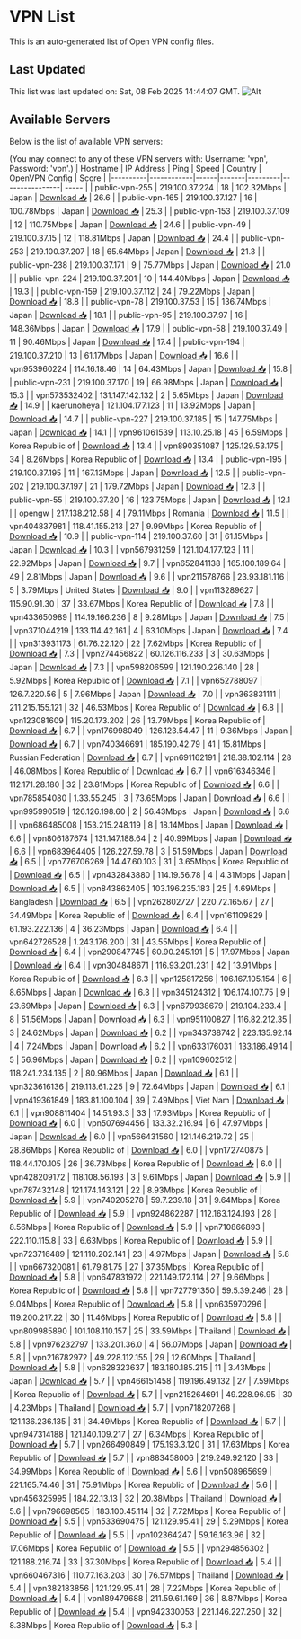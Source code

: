 # VPN List

This is an auto-generated list of Open VPN config files.

## Last Updated

This list was last updated on: Sat, 08 Feb 2025 14:44:07 GMT.
![Alt](https://repobeats.axiom.co/api/embed/186b98318ef1479477931607c1ad7d823f12451f.svg "Repobeats analytics image")

## Available Servers

Below is the list of available VPN servers:

(You may connect to any of these VPN servers with: Username: 'vpn', Password: 'vpn'.)
| Hostname | IP Address | Ping | Speed | Country | OpenVPN Config | Score |
|----------|------------|------|-------|---------|----------------| ----- |
| public-vpn-255 | 219.100.37.224 | 18 | 102.32Mbps | Japan | [Download 📥](./configs/server_0_JP.ovpn) | 26.6 |
| public-vpn-165 | 219.100.37.127 | 16 | 100.78Mbps | Japan | [Download 📥](./configs/server_1_JP.ovpn) | 25.3 |
| public-vpn-153 | 219.100.37.109 | 12 | 110.75Mbps | Japan | [Download 📥](./configs/server_2_JP.ovpn) | 24.6 |
| public-vpn-49 | 219.100.37.15 | 12 | 118.81Mbps | Japan | [Download 📥](./configs/server_3_JP.ovpn) | 24.4 |
| public-vpn-253 | 219.100.37.207 | 18 | 65.64Mbps | Japan | [Download 📥](./configs/server_4_JP.ovpn) | 21.3 |
| public-vpn-238 | 219.100.37.171 | 9 | 75.77Mbps | Japan | [Download 📥](./configs/server_5_JP.ovpn) | 21.0 |
| public-vpn-224 | 219.100.37.201 | 10 | 144.40Mbps | Japan | [Download 📥](./configs/server_6_JP.ovpn) | 19.3 |
| public-vpn-159 | 219.100.37.112 | 24 | 79.22Mbps | Japan | [Download 📥](./configs/server_7_JP.ovpn) | 18.8 |
| public-vpn-78 | 219.100.37.53 | 15 | 136.74Mbps | Japan | [Download 📥](./configs/server_8_JP.ovpn) | 18.1 |
| public-vpn-95 | 219.100.37.97 | 16 | 148.36Mbps | Japan | [Download 📥](./configs/server_9_JP.ovpn) | 17.9 |
| public-vpn-58 | 219.100.37.49 | 11 | 90.46Mbps | Japan | [Download 📥](./configs/server_10_JP.ovpn) | 17.4 |
| public-vpn-194 | 219.100.37.210 | 13 | 61.17Mbps | Japan | [Download 📥](./configs/server_11_JP.ovpn) | 16.6 |
| vpn953960224 | 114.16.18.46 | 14 | 64.43Mbps | Japan | [Download 📥](./configs/server_12_JP.ovpn) | 15.8 |
| public-vpn-231 | 219.100.37.170 | 19 | 66.98Mbps | Japan | [Download 📥](./configs/server_13_JP.ovpn) | 15.3 |
| vpn573532402 | 131.147.142.132 | 2 | 5.65Mbps | Japan | [Download 📥](./configs/server_14_JP.ovpn) | 14.9 |
| kaerunoheya | 121.104.177.123 | 11 | 13.92Mbps | Japan | [Download 📥](./configs/server_15_JP.ovpn) | 14.7 |
| public-vpn-227 | 219.100.37.185 | 15 | 147.75Mbps | Japan | [Download 📥](./configs/server_16_JP.ovpn) | 14.1 |
| vpn961061539 | 113.10.25.18 | 45 | 6.59Mbps | Korea Republic of | [Download 📥](./configs/server_17_KR.ovpn) | 13.4 |
| vpn890351087 | 125.129.53.175 | 34 | 8.26Mbps | Korea Republic of | [Download 📥](./configs/server_18_KR.ovpn) | 13.4 |
| public-vpn-195 | 219.100.37.195 | 11 | 167.13Mbps | Japan | [Download 📥](./configs/server_19_JP.ovpn) | 12.5 |
| public-vpn-202 | 219.100.37.197 | 21 | 179.72Mbps | Japan | [Download 📥](./configs/server_20_JP.ovpn) | 12.3 |
| public-vpn-55 | 219.100.37.20 | 16 | 123.75Mbps | Japan | [Download 📥](./configs/server_21_JP.ovpn) | 12.1 |
| opengw | 217.138.212.58 | 4 | 79.11Mbps | Romania | [Download 📥](./configs/server_22_RO.ovpn) | 11.5 |
| vpn404837981 | 118.41.155.213 | 27 | 9.99Mbps | Korea Republic of | [Download 📥](./configs/server_23_KR.ovpn) | 10.9 |
| public-vpn-114 | 219.100.37.60 | 31 | 61.15Mbps | Japan | [Download 📥](./configs/server_24_JP.ovpn) | 10.3 |
| vpn567931259 | 121.104.177.123 | 11 | 22.92Mbps | Japan | [Download 📥](./configs/server_25_JP.ovpn) | 9.7 |
| vpn652841138 | 165.100.189.64 | 49 | 2.81Mbps | Japan | [Download 📥](./configs/server_26_JP.ovpn) | 9.6 |
| vpn211578766 | 23.93.181.116 | 5 | 3.79Mbps | United States | [Download 📥](./configs/server_27_US.ovpn) | 9.0 |
| vpn113289627 | 115.90.91.30 | 37 | 33.67Mbps | Korea Republic of | [Download 📥](./configs/server_28_KR.ovpn) | 7.8 |
| vpn433650989 | 114.19.166.236 | 8 | 9.28Mbps | Japan | [Download 📥](./configs/server_29_JP.ovpn) | 7.5 |
| vpn371044219 | 133.114.42.161 | 4 | 63.10Mbps | Japan | [Download 📥](./configs/server_30_JP.ovpn) | 7.4 |
| vpn313931173 | 61.76.22.120 | 22 | 7.62Mbps | Korea Republic of | [Download 📥](./configs/server_31_KR.ovpn) | 7.3 |
| vpn274456822 | 60.126.116.233 | 3 | 30.63Mbps | Japan | [Download 📥](./configs/server_32_JP.ovpn) | 7.3 |
| vpn598206599 | 121.190.226.140 | 28 | 5.92Mbps | Korea Republic of | [Download 📥](./configs/server_33_KR.ovpn) | 7.1 |
| vpn652788097 | 126.7.220.56 | 5 | 7.96Mbps | Japan | [Download 📥](./configs/server_34_JP.ovpn) | 7.0 |
| vpn363831111 | 211.215.155.121 | 32 | 46.53Mbps | Korea Republic of | [Download 📥](./configs/server_35_KR.ovpn) | 6.8 |
| vpn123081609 | 115.20.173.202 | 26 | 13.79Mbps | Korea Republic of | [Download 📥](./configs/server_36_KR.ovpn) | 6.7 |
| vpn176998049 | 126.123.54.47 | 11 | 9.36Mbps | Japan | [Download 📥](./configs/server_37_JP.ovpn) | 6.7 |
| vpn740346691 | 185.190.42.79 | 41 | 15.81Mbps | Russian Federation | [Download 📥](./configs/server_38_RU.ovpn) | 6.7 |
| vpn691162191 | 218.38.102.114 | 28 | 46.08Mbps | Korea Republic of | [Download 📥](./configs/server_39_KR.ovpn) | 6.7 |
| vpn616346346 | 112.171.28.180 | 32 | 23.81Mbps | Korea Republic of | [Download 📥](./configs/server_40_KR.ovpn) | 6.6 |
| vpn785854080 | 1.33.55.245 | 3 | 73.65Mbps | Japan | [Download 📥](./configs/server_41_JP.ovpn) | 6.6 |
| vpn995990519 | 126.126.198.60 | 2 | 56.43Mbps | Japan | [Download 📥](./configs/server_42_JP.ovpn) | 6.6 |
| vpn686485008 | 153.215.248.119 | 8 | 18.14Mbps | Japan | [Download 📥](./configs/server_43_JP.ovpn) | 6.6 |
| vpn806187674 | 131.147.188.64 | 2 | 40.99Mbps | Japan | [Download 📥](./configs/server_44_JP.ovpn) | 6.6 |
| vpn683964405 | 126.227.59.78 | 3 | 51.59Mbps | Japan | [Download 📥](./configs/server_45_JP.ovpn) | 6.5 |
| vpn776706269 | 14.47.60.103 | 31 | 3.65Mbps | Korea Republic of | [Download 📥](./configs/server_46_KR.ovpn) | 6.5 |
| vpn432843880 | 114.19.56.78 | 4 | 4.31Mbps | Japan | [Download 📥](./configs/server_47_JP.ovpn) | 6.5 |
| vpn843862405 | 103.196.235.183 | 25 | 4.69Mbps | Bangladesh | [Download 📥](./configs/server_48_BD.ovpn) | 6.5 |
| vpn262802727 | 220.72.165.67 | 27 | 34.49Mbps | Korea Republic of | [Download 📥](./configs/server_49_KR.ovpn) | 6.4 |
| vpn161109829 | 61.193.222.136 | 4 | 36.23Mbps | Japan | [Download 📥](./configs/server_50_JP.ovpn) | 6.4 |
| vpn642726528 | 1.243.176.200 | 31 | 43.55Mbps | Korea Republic of | [Download 📥](./configs/server_51_KR.ovpn) | 6.4 |
| vpn290847745 | 60.90.245.191 | 5 | 17.97Mbps | Japan | [Download 📥](./configs/server_52_JP.ovpn) | 6.4 |
| vpn304848671 | 116.93.201.231 | 42 | 13.91Mbps | Korea Republic of | [Download 📥](./configs/server_53_KR.ovpn) | 6.3 |
| vpn125817256 | 106.167.105.154 | 6 | 8.65Mbps | Japan | [Download 📥](./configs/server_54_JP.ovpn) | 6.3 |
| vpn345124312 | 106.174.107.75 | 9 | 23.69Mbps | Japan | [Download 📥](./configs/server_55_JP.ovpn) | 6.3 |
| vpn679938679 | 219.104.233.4 | 8 | 51.56Mbps | Japan | [Download 📥](./configs/server_56_JP.ovpn) | 6.3 |
| vpn951100827 | 116.82.212.35 | 3 | 24.62Mbps | Japan | [Download 📥](./configs/server_57_JP.ovpn) | 6.2 |
| vpn343738742 | 223.135.92.14 | 4 | 7.24Mbps | Japan | [Download 📥](./configs/server_58_JP.ovpn) | 6.2 |
| vpn633176031 | 133.186.49.14 | 5 | 56.96Mbps | Japan | [Download 📥](./configs/server_59_JP.ovpn) | 6.2 |
| vpn109602512 | 118.241.234.135 | 2 | 80.96Mbps | Japan | [Download 📥](./configs/server_60_JP.ovpn) | 6.1 |
| vpn323616136 | 219.113.61.225 | 9 | 72.64Mbps | Japan | [Download 📥](./configs/server_61_JP.ovpn) | 6.1 |
| vpn419361849 | 183.81.100.104 | 39 | 7.49Mbps | Viet Nam | [Download 📥](./configs/server_62_VN.ovpn) | 6.1 |
| vpn908811404 | 14.51.93.3 | 33 | 17.93Mbps | Korea Republic of | [Download 📥](./configs/server_63_KR.ovpn) | 6.0 |
| vpn507694456 | 133.32.216.94 | 6 | 47.97Mbps | Japan | [Download 📥](./configs/server_64_JP.ovpn) | 6.0 |
| vpn566431560 | 121.146.219.72 | 25 | 28.86Mbps | Korea Republic of | [Download 📥](./configs/server_65_KR.ovpn) | 6.0 |
| vpn172740875 | 118.44.170.105 | 26 | 36.73Mbps | Korea Republic of | [Download 📥](./configs/server_66_KR.ovpn) | 6.0 |
| vpn428209172 | 118.108.56.193 | 3 | 9.61Mbps | Japan | [Download 📥](./configs/server_67_JP.ovpn) | 5.9 |
| vpn787432148 | 121.174.143.121 | 22 | 8.93Mbps | Korea Republic of | [Download 📥](./configs/server_68_KR.ovpn) | 5.9 |
| vpn740205278 | 59.7.239.18 | 31 | 9.64Mbps | Korea Republic of | [Download 📥](./configs/server_69_KR.ovpn) | 5.9 |
| vpn924862287 | 112.163.124.193 | 28 | 8.56Mbps | Korea Republic of | [Download 📥](./configs/server_70_KR.ovpn) | 5.9 |
| vpn710866893 | 222.110.115.8 | 33 | 6.63Mbps | Korea Republic of | [Download 📥](./configs/server_71_KR.ovpn) | 5.9 |
| vpn723716489 | 121.110.202.141 | 23 | 4.97Mbps | Japan | [Download 📥](./configs/server_72_JP.ovpn) | 5.8 |
| vpn667320081 | 61.79.81.75 | 27 | 37.35Mbps | Korea Republic of | [Download 📥](./configs/server_73_KR.ovpn) | 5.8 |
| vpn647831972 | 221.149.172.114 | 27 | 9.66Mbps | Korea Republic of | [Download 📥](./configs/server_74_KR.ovpn) | 5.8 |
| vpn727791350 | 59.5.39.246 | 28 | 9.04Mbps | Korea Republic of | [Download 📥](./configs/server_75_KR.ovpn) | 5.8 |
| vpn635970296 | 119.200.217.22 | 30 | 11.46Mbps | Korea Republic of | [Download 📥](./configs/server_76_KR.ovpn) | 5.8 |
| vpn809985890 | 101.108.110.157 | 25 | 33.59Mbps | Thailand | [Download 📥](./configs/server_77_TH.ovpn) | 5.8 |
| vpn976232797 | 133.201.36.0 | 4 | 56.07Mbps | Japan | [Download 📥](./configs/server_78_JP.ovpn) | 5.8 |
| vpn216782972 | 49.228.112.155 | 29 | 12.60Mbps | Thailand | [Download 📥](./configs/server_79_TH.ovpn) | 5.8 |
| vpn628323637 | 183.180.185.215 | 11 | 3.43Mbps | Japan | [Download 📥](./configs/server_80_JP.ovpn) | 5.7 |
| vpn466151458 | 119.196.49.132 | 27 | 7.59Mbps | Korea Republic of | [Download 📥](./configs/server_81_KR.ovpn) | 5.7 |
| vpn215264691 | 49.228.96.95 | 30 | 4.23Mbps | Thailand | [Download 📥](./configs/server_82_TH.ovpn) | 5.7 |
| vpn718207268 | 121.136.236.135 | 31 | 34.49Mbps | Korea Republic of | [Download 📥](./configs/server_83_KR.ovpn) | 5.7 |
| vpn947314188 | 121.140.109.217 | 27 | 6.34Mbps | Korea Republic of | [Download 📥](./configs/server_84_KR.ovpn) | 5.7 |
| vpn266490849 | 175.193.3.120 | 31 | 17.63Mbps | Korea Republic of | [Download 📥](./configs/server_85_KR.ovpn) | 5.7 |
| vpn883458006 | 219.249.92.120 | 33 | 34.99Mbps | Korea Republic of | [Download 📥](./configs/server_86_KR.ovpn) | 5.6 |
| vpn508965699 | 221.165.74.46 | 31 | 75.91Mbps | Korea Republic of | [Download 📥](./configs/server_87_KR.ovpn) | 5.6 |
| vpn456325995 | 184.22.13.13 | 32 | 20.38Mbps | Thailand | [Download 📥](./configs/server_88_TH.ovpn) | 5.6 |
| vpn796698565 | 183.100.45.114 | 32 | 7.72Mbps | Korea Republic of | [Download 📥](./configs/server_89_KR.ovpn) | 5.5 |
| vpn533690475 | 121.129.95.41 | 29 | 5.29Mbps | Korea Republic of | [Download 📥](./configs/server_90_KR.ovpn) | 5.5 |
| vpn102364247 | 59.16.163.96 | 32 | 17.06Mbps | Korea Republic of | [Download 📥](./configs/server_91_KR.ovpn) | 5.5 |
| vpn294856302 | 121.188.216.74 | 33 | 37.30Mbps | Korea Republic of | [Download 📥](./configs/server_92_KR.ovpn) | 5.4 |
| vpn660467316 | 110.77.163.203 | 30 | 76.57Mbps | Thailand | [Download 📥](./configs/server_93_TH.ovpn) | 5.4 |
| vpn382183856 | 121.129.95.41 | 28 | 7.22Mbps | Korea Republic of | [Download 📥](./configs/server_94_KR.ovpn) | 5.4 |
| vpn189479688 | 211.59.61.169 | 36 | 8.87Mbps | Korea Republic of | [Download 📥](./configs/server_95_KR.ovpn) | 5.4 |
| vpn942330053 | 221.146.227.250 | 32 | 8.38Mbps | Korea Republic of | [Download 📥](./configs/server_96_KR.ovpn) | 5.3 |
